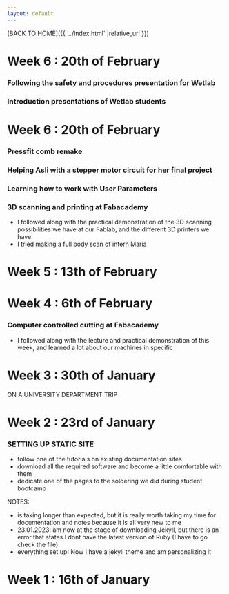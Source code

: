 ```yaml
---
layout: default
---
```



[BACK TO HOME]({{ '../index.html' |relative_url }})

# Week 6 : 20th of February

### Following the safety and procedures presentation for Wetlab

### Introduction presentations of Wetlab students



# Week 6 : 20th of February

### Pressfit comb remake

### Helping Asli with a stepper motor circuit for her final project

### Learning how to work with User Parameters

### 3D scanning and printing at Fabacademy
- I followed along with the practical demonstration of the 3D scanning possibilities we have at our Fablab, and the different 3D printers we have.
- I tried making a full body scan of intern Maria


# Week 5 : 13th of February



# Week 4 : 6th of February

### Computer controlled cutting at Fabacademy
- I followed along with the lecture and practical demonstration of this week, and learned a lot about our machines in specific


# Week 3 : 30th of January

ON A UNIVERSITY DEPARTMENT TRIP

# Week 2 : 23rd of January

### SETTING UP STATIC SITE

- follow one of the tutorials on existing documentation sites
- download all the required software and become a little comfortable with them
- dedicate one of the pages to the soldering we did during student bootcamp

NOTES:
- is taking longer than expected, but it is really worth taking my time for documentation and notes because it is all very new to me
- 23.01.2023: am now at the stage of downloading Jekyll, but there is an error that states I dont have the latest version of Ruby (I have to go check the file)
- everything set up! Now I have a jekyll theme and am personalizing it


# Week 1 : 16th of January
